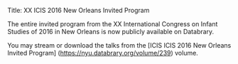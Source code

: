 Title: XX ICIS 2016 New Orleans Invited Program

The entire invited program from the XX International Congress on Infant Studies of 2016 in New Orleans is now publicly available on Databrary.

You may stream or download the talks from the [ICIS ICIS 2016 New Orleans Invited Program] (https://nyu.databrary.org/volume/239) volume. 

